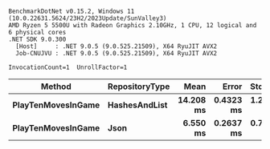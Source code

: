 ```

BenchmarkDotNet v0.15.2, Windows 11 (10.0.22631.5624/23H2/2023Update/SunValley3)
AMD Ryzen 5 5500U with Radeon Graphics 2.10GHz, 1 CPU, 12 logical and 6 physical cores
.NET SDK 9.0.300
  [Host]     : .NET 9.0.5 (9.0.525.21509), X64 RyuJIT AVX2
  Job-CNUJVU : .NET 9.0.5 (9.0.525.21509), X64 RyuJIT AVX2

InvocationCount=1  UnrollFactor=1  

```
| Method             | RepositoryType | Mean      | Error     | StdDev    | Min       | Max       | Median    | Allocated |
|------------------- |--------------- |----------:|----------:|----------:|----------:|----------:|----------:|----------:|
| **PlayTenMovesInGame** | **HashesAndList**  | **14.208 ms** | **0.4323 ms** | **1.2543 ms** | **11.418 ms** | **17.367 ms** | **14.066 ms** | **643.32 KB** |
| **PlayTenMovesInGame** | **Json**           |  **6.550 ms** | **0.2637 ms** | **0.7733 ms** |  **5.201 ms** |  **8.430 ms** |  **6.429 ms** | **598.12 KB** |
